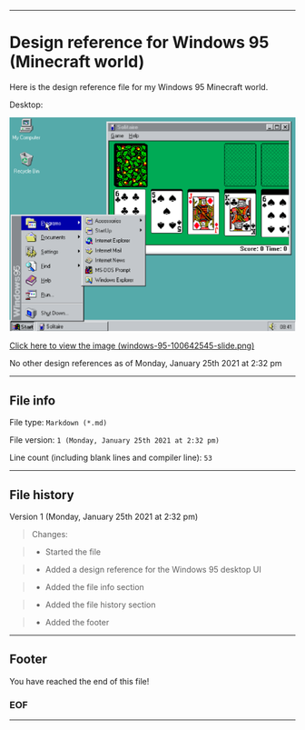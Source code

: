 
***

# Design reference for Windows 95 (Minecraft world)

Here is the design reference file for my Windows 95 Minecraft world.

Desktop:

![windows-95-100642545-slide.png](windows-95-100642545-slide.png)

[Click here to view the image (windows-95-100642545-slide.png)](windows-95-100642545-slide.png)

No other design references as of Monday, January 25th 2021 at 2:32 pm

***

## File info

File type: `Markdown (*.md)`

File version: `1 (Monday, January 25th 2021 at 2:32 pm)`

Line count (including blank lines and compiler line): `53`

***

## File history

Version 1 (Monday, January 25th 2021 at 2:32 pm)

> Changes:

> * Started the file

> * Added a design reference for the Windows 95 desktop UI

> * Added the file info section

> * Added the file history section

> * Added the footer

***

## Footer

You have reached the end of this file!

### EOF

***
